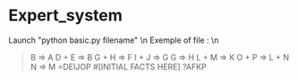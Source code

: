 # Expert_system
Launch "python basic.py filename" \n
Exemple of file : \n
>B => A 
D + E => B 
G + H => F 
I + J => G 
G => H 
L + M => K 
O + P => L + N 
N => M 
=DEIJOP
#[INITIAL FACTS HERE] 
?AFKP 
